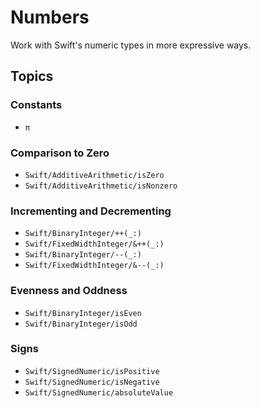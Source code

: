 # Numbers

Work with Swift's numeric types in more expressive ways.

## Topics

### Constants

 - ``π``

### Comparison to Zero

 - ``Swift/AdditiveArithmetic/isZero``
 - ``Swift/AdditiveArithmetic/isNonzero``

### Incrementing and Decrementing

 - ``Swift/BinaryInteger/++(_:)``
 - ``Swift/FixedWidthInteger/&++(_:)``
 - ``Swift/BinaryInteger/--(_:)``
 - ``Swift/FixedWidthInteger/&--(_:)``

### Evenness and Oddness

 - ``Swift/BinaryInteger/isEven``
 - ``Swift/BinaryInteger/isOdd``

### Signs

 - ``Swift/SignedNumeric/isPositive``
 - ``Swift/SignedNumeric/isNegative``
 - ``Swift/SignedNumeric/absoluteValue``
